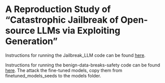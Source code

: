 # A Reproduction Study of “Catastrophic Jailbreak of Open-source LLMs via Exploiting Generation”

Instructions for running the Jailbreak_LLM code can be found [here](https://github.com/Princeton-SysML/Jailbreak_LLM).

Instructions for running the benign-data-breaks-safety code can be found [here](https://github.com/princeton-nlp/benign-data-breaks-safety). The attack the fine-tuned models, copy them from finetuned_models_seeds to the models folder.

